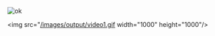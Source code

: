


![ok](https://github.com/monGithubPerso/HELLO-ou-oromeID/assets/54853371/e3f69a4d-1b34-4552-9b19-fe88967a416f)


<img src="[/images/output/video1.gif](https://github.com/monGithubPerso/HELLO-ou-oromeID/assets/54853371/e3f69a4d-1b34-4552-9b19-fe88967a416f) width="1000" height="1000"/>




